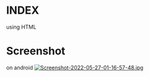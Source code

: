 # INDEX
using HTML 

# Screenshot
on android
[![Screenshot-2022-05-27-01-16-57-48.jpg](https://i.postimg.cc/HLkxx1wX/Screenshot-2022-05-27-01-16-57-48.jpg)](https://postimg.cc/v4CMqjSZ)
